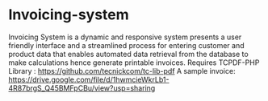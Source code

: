 # Invoicing-system
Invoicing System is a dynamic and responsive system presents a user friendly interface and a streamlined process for entering customer and product data that enables automated data retrieval from the database to make calculations hence generate printable invoices. 
Requires TCPDF-PHP Library : https://github.com/tecnickcom/tc-lib-pdf
A sample invoice: https://drive.google.com/file/d/1hwmcieWkrLb1-4R87brgS_Q45BMFpCBu/view?usp=sharing
